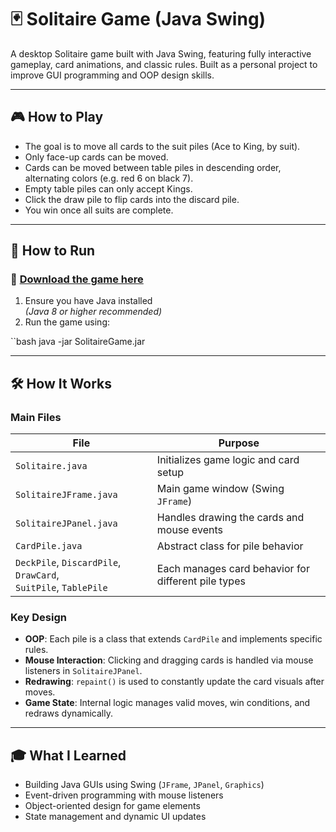 # 🃏 Solitaire Game (Java Swing)

A desktop Solitaire game built with Java Swing, featuring fully interactive gameplay, card animations, and classic rules. Built as a personal project to improve GUI programming and OOP design skills.

---

## 🎮 How to Play

- The goal is to move all cards to the suit piles (Ace to King, by suit).
- Only face-up cards can be moved.
- Cards can be moved between table piles in descending order, alternating colors (e.g. red 6 on black 7).
- Empty table piles can only accept Kings.
- Click the draw pile to flip cards into the discard pile.
- You win once all suits are complete.

---

## 🚀 How to Run

### 🔗 [Download the game here](https://github.com/emily6g/SolitaireGame/raw/main/SolitaireGame.jar)

1. Ensure you have Java installed  
   *(Java 8 or higher recommended)*  
2. Run the game using:

``bash
java -jar SolitaireGame.jar

---

## 🛠️ How It Works

### Main Files

| File                                  | Purpose                                                       |
|---------------------------------------|---------------------------------------------------------------|
| `Solitaire.java`                      | Initializes game logic and card setup                         |
| `SolitaireJFrame.java`                | Main game window (Swing `JFrame`)                             |
| `SolitaireJPanel.java`                | Handles drawing the cards and mouse events                    |
| `CardPile.java`                       | Abstract class for pile behavior                              |
| `DeckPile`, `DiscardPile`, `DrawCard`,<br>`SuitPile`, `TablePile` | Each manages card behavior for different pile types            |

### Key Design

- **OOP**: Each pile is a class that extends `CardPile` and implements specific rules.
- **Mouse Interaction**: Clicking and dragging cards is handled via mouse listeners in `SolitaireJPanel`.
- **Redrawing**: `repaint()` is used to constantly update the card visuals after moves.
- **Game State**: Internal logic manages valid moves, win conditions, and redraws dynamically.

---

## 🎓 What I Learned

- Building Java GUIs using Swing (`JFrame`, `JPanel`, `Graphics`)
- Event-driven programming with mouse listeners
- Object-oriented design for game elements
- State management and dynamic UI updates
